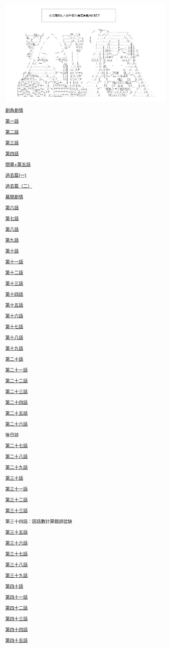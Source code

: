![Header](TI-COCOLO.png)



<a href="http://imgur.com/gallery/IES11CE">創角劇情</a>

<a href="http://imgur.com/gallery/seHzaCB">第一話</a>

<a href="http://imgur.com/gallery/gd7rV8q">第二話</a>

<a href="http://imgur.com/gallery/61mim0H">第三話</a>

<a href="http://imgur.com/gallery/pqbGf84">第四話</a>

<a href="http://imgur.com/gallery/66T4INR">間章+第五話</a>

<a href="http://imgur.com/gallery/zHehpCv">過去篇(一)

<a href="http://imgur.com/gallery/qyIlHzD">過去篇（二）

<a href="http://imgur.com/gallery/PdLBGag">幕間劇情

<a href="http://imgur.com/gallery/VLFLXLh">第六話</a>

<a href="http://imgur.com/gallery/t0qr932">第七話</a>

<a href="http://imgur.com/gallery/c2PMRBh">第八話</a>

<a href="http://imgur.com/gallery/dpmJcrz">第九話</a>

<a href="http://imgur.com/gallery/bsSz2ht">第十話</a>

<a href="http://imgur.com/gallery/5OjPuNa">第十一話</a>

<a href="http://imgur.com/gallery/UV1OZUw">第十二話</a>

<a href="http://imgur.com/gallery/GiiWRUi">第十三話</a>

<a href="https://imgur.com/gallery/2WwPFI8">第十四話</a>

<a href="https://imgur.com/gallery/5T1At90">第十五話</a>

<a href="https://imgur.com/gallery/4cWw0ek">第十六話</a>

<a href="https://imgur.com/gallery/TbLZtHF">第十七話</a>

<a href="https://imgur.com/gallery/nr31VYQ">第十八話</a>

<a href="https://imgur.com/gallery/ZNguefo">第十九話</a>

<a href="https://imgur.com/gallery/WUf7Jog">第二十話</a>

<a href="https://imgur.com/gallery/H8qCDF7">第二十一話</a>

<a href="https://imgur.com/gallery/zhxcG9p">第二十二話</a>

<a href="https://imgur.com/gallery/84hfqtr">第二十三話</a>

<a href="https://imgur.com/gallery/lO9F659">第二十四話</a>

<a href="https://imgur.com/gallery/7Z6OjP2">第二十五話</a>

<a href="https://imgur.com/gallery/3uqeTZB">第二十六話</a>

後日談

<a href="https://imgur.com/gallery/UBRnsba">第二十七話</a>

<a href="https://imgur.com/gallery/yyrJwDh">第二十八話</a>

<a href="https://imgur.com/gallery/oEbIvGa">第二十九話</a>

<a href="https://imgur.com/gallery/nYNdFmg">第三十話</a>

<a href="https://imgur.com/gallery/19jzOSL">第三十一話</a>

<a href="https://imgur.com/gallery/XFDoPyg">第三十二話</a>

<a href="https://imgur.com/gallery/1NmYsdm">第三十三話</a>

第三十四話：因話數計算錯誤從缺

<a href="https://imgur.com/gallery/40Bbnzg">第三十五話</a>

<a href="https://imgur.com/gallery/HJAZmnw">第三十六話</a>

<a href="https://imgur.com/gallery/Hnh2mCD">第三十七話</a>

<a href="https://imgur.com/gallery/76X6B5R">第三十八話</a>

<a href="https://imgur.com/gallery/MkfgF8Z">第三十九話</a>

<a href="https://imgur.com/gallery/82Cwy0w">第四十話</a>

<a href="https://imgur.com/gallery/busrsPd">第四十一話</a>

<a href="https://imgur.com/gallery/4N7PwHx">第四十二話</a>

<a href="https://imgur.com/gallery/bjA4FV5">第四十三話</a>

<a href="https://imgur.com/gallery/Luzahnl">第四十四話</a>

<a href="https://imgur.com/gallery/IAOlNVV">第四十五話</a>
